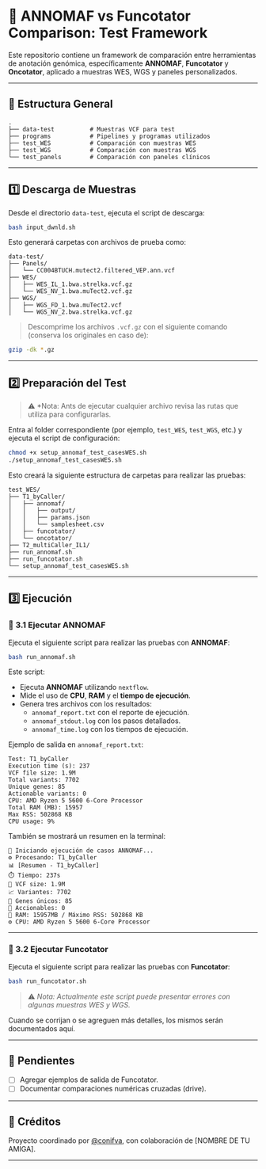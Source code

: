 # 🔬 ANNOMAF vs Funcotator Comparison: Test Framework

Este repositorio contiene un framework de comparación entre herramientas de anotación genómica, específicamente **ANNOMAF**, **Funcotator** y **Oncotator**, aplicado a muestras WES, WGS y paneles personalizados.

---

## 📁 Estructura General

```
.
├── data-test          # Muestras VCF para test
├── programs           # Pipelines y programas utilizados
├── test_WES           # Comparación con muestras WES
├── test_WGS           # Comparación con muestras WGS
└── test_panels        # Comparación con paneles clínicos
```

---

## 1️⃣ Descarga de Muestras

Desde el directorio `data-test`, ejecuta el script de descarga:

```bash
bash input_dwnld.sh
```

Esto generará carpetas con archivos de prueba como:

```
data-test/
├── Panels/
│   └── CC004BTUCH.mutect2.filtered_VEP.ann.vcf
├── WES/
│   ├── WES_IL_1.bwa.strelka.vcf.gz
│   └── WES_NV_1.bwa.muTect2.vcf.gz
├── WGS/
│   ├── WGS_FD_1.bwa.muTect2.vcf
│   └── WGS_NV_2.bwa.strelka.vcf.gz
```

> Descomprime los archivos `.vcf.gz` con el siguiente comando (conserva los originales en caso de):

```bash
gzip -dk *.gz
```

---

## 2️⃣ Preparación del Test

> ⚠️ *Nota: Ants de ejecutar cualquier archivo revisa las rutas que utiliza para configurarlas.

Entra al folder correspondiente (por ejemplo, `test_WES`, `test_WGS`, etc.) y ejecuta el script de configuración:

```bash
chmod +x setup_annomaf_test_casesWES.sh
./setup_annomaf_test_casesWES.sh
```

Esto creará la siguiente estructura de carpetas para realizar las pruebas:

```
test_WES/
├── T1_byCaller/
│   ├── annomaf/
│   │   ├── output/
│   │   ├── params.json
│   │   └── samplesheet.csv
│   ├── funcotator/
│   └── oncotator/
├── T2_multiCaller_IL1/
├── run_annomaf.sh
├── run_funcotator.sh
└── setup_annomaf_test_casesWES.sh
```

---

## 3️⃣ Ejecución

### 🔹 3.1 Ejecutar ANNOMAF

Ejecuta el siguiente script para realizar las pruebas con **ANNOMAF**:

```bash
bash run_annomaf.sh
```

Este script:

- Ejecuta **ANNOMAF** utilizando `nextflow`.
- Mide el uso de **CPU**, **RAM** y el **tiempo de ejecución**.
- Genera tres archivos con los resultados:
  - `annomaf_report.txt` con el reporte de ejecución.
  - `annomaf_stdout.log` con los pasos detallados.
  - `annomaf_time.log` con los tiempos de ejecución.

Ejemplo de salida en `annomaf_report.txt`:

```
Test: T1_byCaller
Execution time (s): 237
VCF file size: 1.9M
Total variants: 7702
Unique genes: 85
Actionable variants: 0
CPU: AMD Ryzen 5 5600 6-Core Processor
Total RAM (MB): 15957
Max RSS: 502868 KB
CPU usage: 9%
```

También se mostrará un resumen en la terminal:

```
🔁 Iniciando ejecución de casos ANNOMAF...
⚙️ Procesando: T1_byCaller
📊 [Resumen - T1_byCaller]
⏱️ Tiempo: 237s
💾 VCF size: 1.9M
📈 Variantes: 7702
🧬 Genes únicos: 85
🎯 Accionables: 0
🧠 RAM: 15957MB / Máximo RSS: 502868 KB
⚙️ CPU: AMD Ryzen 5 5600 6-Core Processor
```

---

### 🔹 3.2 Ejecutar Funcotator

Ejecuta el siguiente script para realizar las pruebas con **Funcotator**:

```bash
bash run_funcotator.sh
```

> ⚠️ *Nota: Actualmente este script puede presentar errores con algunas muestras WES y WGS.* 

Cuando se corrijan o se agreguen más detalles, los mismos serán documentados aquí.

---

## 📌 Pendientes

- [ ] Agregar ejemplos de salida de Funcotator.
- [ ] Documentar comparaciones numéricas cruzadas (drive).

---

## 💬 Créditos

Proyecto coordinado por [@conifva](https://github.com/conifva), con colaboración de [NOMBRE DE TU AMIGA].

---
